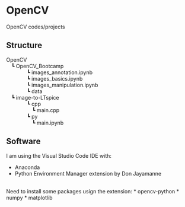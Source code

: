 # OpenCV
OpenCV codes/projects


## Structure
OpenCV  
&emsp;┗ OpenCV_Bootcamp  
&emsp;&emsp;&emsp;&emsp;┗ images_annotation.ipynb  
&emsp;&emsp;&emsp;&emsp;┗ images_basics.ipynb  
&emsp;&emsp;&emsp;&emsp;┗ images_manipulation.ipynb  
&emsp;&emsp;&emsp;&emsp;┗ data  
&emsp;┗ image-to-LTspice  
&emsp;&emsp;&emsp;&emsp;┗  cpp  
&emsp;&emsp;&emsp;&emsp;&emsp;┗  main.cpp  
&emsp;&emsp;&emsp;&emsp;┗  py  
&emsp;&emsp;&emsp;&emsp;&emsp;┗  main.ipynb  

## Software
I am using the Visual Studio Code IDE with:  
* Anaconda  
* Python Environment Manager extension by Don Jayamanne  
<br />
Need to install some packages usign the extension:
* opencv-python
* numpy
* matplotlib
<br />
